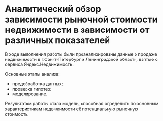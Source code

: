 # Аналитический обзор зависимости рыночной стоимости недвижимости в зависимости от различных показателей

В ходе выполнения работы были проанализированы данные о продаже недвижимости в г.Санкт-Петербург и Ленинградской области, взятые с сервиса Яндекс.Недвижимость.

Основные этапы анализа:
  - предобработка данных;
  - проверка гипотез;
  - моделирование.
  
 Результатом работы стала модель, способная определить по основным характеристикам недвижимости её потенциальную рыночную стоимость.
